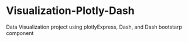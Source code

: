 # Visualization-Plotly-Dash
Data Visualization project using plotlyExpress, Dash, and Dash bootstarp component

